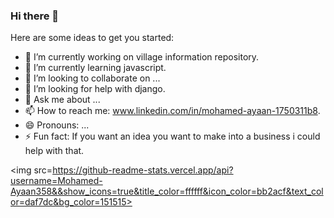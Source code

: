 ### Hi there 👋


Here are some ideas to get you started:

- 🔭 I’m currently working on village information repository.
- 🌱 I’m currently learning javascript.
- 👯 I’m looking to collaborate on ...
- 🤔 I’m looking for help with django.
- 💬 Ask me about ...
- 📫 How to reach me: www.linkedin.com/in/mohamed-ayaan-1750311b8.
- 😄 Pronouns: ...
- ⚡ Fun fact: If you want an idea you want to make into a business i could help with that.

<img src=https://github-readme-stats.vercel.app/api?username=Mohamed-Ayaan358&&show_icons=true&title_color=ffffff&icon_color=bb2acf&text_color=daf7dc&bg_color=151515>
